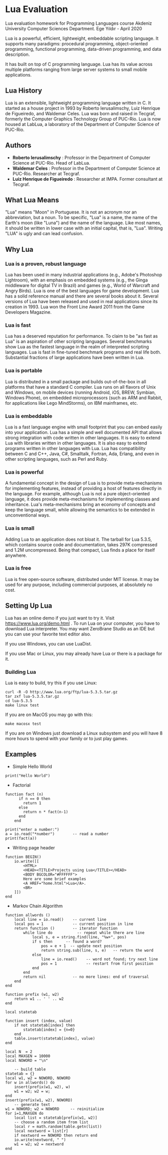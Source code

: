 # Lua Evaluation
Lua evaluation homework for Programming Languages course Akdeniz University Computer Sciences Department. Ege Yıldır - April 2020

Lua is a powerful, efficient, lightweight, embeddable scripting language. It supports many paradigms: procedural programming, object-oriented programming, functional programming, data-driven programming, and data description.

It has built on top of C programming language. Lua has its value across multiple platforms ranging from large server systems to small mobile applications.

## Lua History

Lua is an extensible, lightweight programming language written in C. It started as a house project in 1993 by Roberto Ierusalimschy, Luiz Henrique de Figueiredo, and Waldemar Celes. Lua was born and raised in Tecgraf, formerly the Computer Graphics Technology Group of PUC-Rio. Lua is now housed at LabLua, a laboratory of the Department of Computer Science of PUC-Rio.

## Authors

- **Roberto Ierusalimschy** : 
Professor in the Department of Computer Science at PUC-Rio.
Head of LabLua.
- **Waldemar Celes** : Professor in the Department of Computer Science at PUC-Rio.
Researcher at Tecgraf.
- **Luiz Henrique de Figueiredo** : Researcher at IMPA. Former consultant at Tecgraf.

## What Lua Means

"Lua" means "Moon" in Portuguese. It is not an acronym nor an abbreviation, but a noun. To be specific, "Lua" is a name, the name of the Earth's moon (like "Luna") and the name of the language. Like most names, it should be written in lower case with an initial capital, that is, "Lua". Writing "LUA" is ugly and can lead confusion.

## Why Lua

### Lua is a proven, robust language
Lua has been used in many industrial applications (e.g., Adobe's Photoshop Lightroom), with an emphasis on embedded systems (e.g., the Ginga middleware for digital TV in Brazil) and games (e.g., World of Warcraft and Angry Birds). Lua is one of the best languages for game development. Lua has a solid reference manual and there are several books about it. Several versions of Lua have been released and used in real applications since its creation in 1993. Lua won the Front Line Award 2011 from the Game Developers Magazine.

### Lua is fast
Lua has a deserved reputation for performance. To claim to be "as fast as Lua" is an aspiration of other scripting languages. Several benchmarks show Lua as the fastest language in the realm of interpreted scripting languages. Lua is fast in fine-tuned benchmark programs and real life both. Substantial fractions of large applications have been written in Lua.

### Lua is portable
Lua is distributed in a small package and builds out-of-the-box in all platforms that have a standard C compiler. Lua runs on all flavors of Unix and Windows, on mobile devices (running Android, iOS, BREW, Symbian, Windows Phone), on embedded microprocessors (such as ARM and Rabbit, for applications like Lego MindStorms), on IBM mainframes, etc.

### Lua is embeddable
Lua is a fast language engine with small footprint that you can embed easily into your application. Lua has a simple and well documented API that allows strong integration with code written in other languages. It is easy to extend Lua with libraries written in other languages. It is also easy to extend programs written in other languages with Lua. Lua has compatibility between C and C++, Java, C#, Smalltalk, Fortran, Ada, Erlang, and even in other scripting languages, such as Perl and Ruby.

### Lua is powerful
A fundamental concept in the design of Lua is to provide meta-mechanisms for implementing features, instead of providing a host of features directly in the language. For example, although Lua is not a pure object-oriented language, it does provide meta-mechanisms for implementing classes and inheritance. Lua's meta-mechanisms bring an economy of concepts and keep the language small, while allowing the semantics to be extended in unconventional ways.

### Lua is small
Adding Lua to an application does not bloat it. The tarball for Lua 5.3.5, which contains source code and documentation, takes 297K compressed and 1.2M uncompressed. Being that compact, Lua finds a place for itself anywhere.

### Lua is free
Lua is free open-source software, distributed under MIT license. It may be used for any purpose, including commercial purposes, at absolutely no cost.

## Setting Up Lua
Lua has an online demo if you just want to try it. Visit https://www.lua.org/demo.html . To run Lua on your computer, you have to download Lua interpreter. You may want ZeroBrane Studio as an IDE but you can use your favorite text editor also. 

If you use Windows, you can use LuaDist.

If you use Mac or Linux, you may already have Lua or there is a package for it.

### Building Lua
Lua is easy to build, try this if you use Linux:

```
curl -R -O http://www.lua.org/ftp/lua-5.3.5.tar.gz
tar zxf lua-5.3.5.tar.gz
cd lua-5.3.5
make linux test
```

If you are on MacOS you may go with this:
```
make macosx test
```

If you are on Windows just download a Linux subsystem and you will have 8 more hours to spend with your family or to just play games.

## Examples
- Simple Hello World
```
print("Hello World")
```
- Factorial
```
function fact (n)
      if n == 0 then
        return 1
      else
        return n * fact(n-1)
      end
    end
    
print("enter a number:")
a = io.read("*number")        -- read a number
print(fact(a))
```
- Writing page header
```
function BEGIN()
    io.write([[
        <HTML>
        <HEAD><TITLE>Projects using Lua</TITLE></HEAD>
        <BODY BGCOLOR="#FFFFFF">
        Here are some brief examples 
        <A HREF="home.html">Lua</A>.
        <BR>
    ]])
end
```

- Markov Chain Algorithm
```
function allwords ()
    local line = io.read()    -- current line
    local pos = 1             -- current position in line
    return function ()        -- iterator function
        while line do           -- repeat while there are line
            local s, e = string.find(line, "%w+", pos)
            if s then      -- found a word?
                pos = e + 1  -- update next position
                return string.sub(line, s, e)   -- return the word
            else
                line = io.read()    -- word not found; try next line
                pos = 1             -- restart from first position
            end
        end
        return nil            -- no more lines: end of traversal
    end
end
    
function prefix (w1, w2)
    return w1 .. ' ' .. w2
end
    
local statetab
    
function insert (index, value)
    if not statetab[index] then
        statetab[index] = {n=0}
    end
    table.insert(statetab[index], value)
end
    
local N  = 2
local MAXGEN = 10000
local NOWORD = "\n"
    
    -- build table
statetab = {}
local w1, w2 = NOWORD, NOWORD
for w in allwords() do
    insert(prefix(w1, w2), w)
    w1 = w2; w2 = w;
end
insert(prefix(w1, w2), NOWORD)
    -- generate text
w1 = NOWORD; w2 = NOWORD     -- reinitialize
for i=1,MAXGEN do
    local list = statetab[prefix(w1, w2)]
    -- choose a random item from list
    local r = math.random(table.getn(list))
    local nextword = list[r]
    if nextword == NOWORD then return end
    io.write(nextword, " ")
    w1 = w2; w2 = nextword
end
```